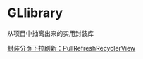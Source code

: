 # GLlibrary
从项目中抽离出来的实用封装库

[封装分页下拉刷新：PullRefreshRecyclerView](https://www.jianshu.com/p/a294471150cc)
